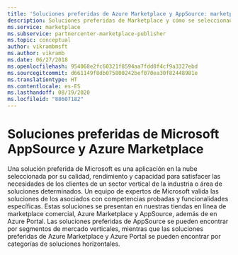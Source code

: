 ```yaml
---
title: 'Soluciones preferidas de Azure Marketplace y AppSource: marketplace comercial de Microsoft'
description: Soluciones preferidas de Marketplace y cómo se seleccionan
ms.service: marketplace
ms.subservice: partnercenter-marketplace-publisher
ms.topic: conceptual
author: vikrambmsft
ms.author: vikramb
ms.date: 06/27/2018
ms.openlocfilehash: 954068e2fc60321f8594aa7fdd8f4cf9a3327ebd
ms.sourcegitcommit: d661149f8db075800242bef070ea30f82448981e
ms.translationtype: HT
ms.contentlocale: es-ES
ms.lasthandoff: 08/19/2020
ms.locfileid: "88607182"
---
```

# <a name="preferred-solutions-in-microsoft-appsource-and-azure-marketplace"></a>Soluciones preferidas de Microsoft AppSource y Azure Marketplace

Una solución preferida de Microsoft es una aplicación en la nube seleccionada por su calidad, rendimiento y capacidad para satisfacer las necesidades de los clientes de un sector vertical de la industria o área de soluciones determinados. Un equipo de expertos de Microsoft valida las soluciones de los asociados con competencias probadas y funcionalidades específicas. Estas soluciones se presentan en nuestras tiendas en línea de marketplace comercial, Azure Marketplace y AppSource, además de en Azure Portal. Las soluciones preferidas de AppSource se pueden encontrar por segmentos de mercado verticales, mientras que las soluciones preferidas de Azure Marketplace y Azure Portal se pueden encontrar por categorías de soluciones horizontales.
